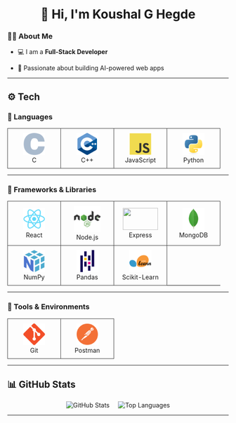 <h1 align="center">👋 Hi, I'm Koushal G Hegde</h1>




### 👨‍💻 About Me
- 💻 I am a **Full-Stack Developer**

- 🚀 Passionate about building AI-powered web apps

---

## ⚙️ Tech

### 🔗 Languages
<table align="center" style="border-collapse: collapse;">
  <tr>
    <td align="center" width="100" style="border: 1px solid #444; border-radius: 10px; padding: 10px;">
      <img src="https://raw.githubusercontent.com/devicons/devicon/master/icons/c/c-original.svg" width="50" height="50"/><br>C
    </td>
    <td align="center" width="100" style="border: 1px solid #444; border-radius: 10px; padding: 10px;">
      <img src="https://raw.githubusercontent.com/devicons/devicon/master/icons/cplusplus/cplusplus-original.svg" width="50" height="50"/><br>C++
    </td>
    <td align="center" width="100" style="border: 1px solid #444; border-radius: 10px; padding: 10px;">
      <img src="https://raw.githubusercontent.com/devicons/devicon/master/icons/javascript/javascript-original.svg" width="50" height="50"/><br>JavaScript
    </td>
    <td align="center" width="100" style="border: 1px solid #444; border-radius: 10px; padding: 10px;">
      <img src="https://raw.githubusercontent.com/devicons/devicon/master/icons/python/python-original.svg" width="50" height="50"/><br>Python
    </td>
  </tr>
</table>

---

### 🔗 Frameworks & Libraries
<table align="center" style="border-collapse: collapse;">
  <tr>
    <td align="center" width="100" style="border: 1px solid #444; border-radius: 10px; padding: 10px;">
      <img src="https://raw.githubusercontent.com/devicons/devicon/master/icons/react/react-original.svg" width="50" height="50"/><br>React
    </td>
    <td align="center" width="100" style="border: 1px solid #444; border-radius: 10px; padding: 10px;">
      <img src="https://raw.githubusercontent.com/devicons/devicon/master/icons/nodejs/nodejs-original-wordmark.svg" width="60" height="60"/><br>Node.js
    </td>
    <td align="center" width="100" style="border: 1px solid #444; border-radius: 10px; padding: 10px;">
      <img src="https://upload.wikimedia.org/wikipedia/commons/6/64/Expressjs.png" width="80" height="50"/><br>Express
    </td>
    <td align="center" width="100" style="border: 1px solid #444; border-radius: 10px; padding: 10px;">
      <img src="https://raw.githubusercontent.com/devicons/devicon/master/icons/mongodb/mongodb-original.svg" width="50" height="50"/><br>MongoDB
    </td>
  </tr>
  <tr>
    <td align="center" width="100" style="border: 1px solid #444; border-radius: 10px; padding: 10px;">
      <img src="https://raw.githubusercontent.com/devicons/devicon/master/icons/numpy/numpy-original.svg" width="50" height="50"/><br>NumPy
    </td>
    <td align="center" width="100" style="border: 1px solid #444; border-radius: 10px; padding: 10px;">
      <img src="https://raw.githubusercontent.com/devicons/devicon/master/icons/pandas/pandas-original.svg" width="50" height="50"/><br>Pandas
    </td>
   
  <td align="center" width="100" style="border: 1px solid #444; border-radius: 10px; padding: 10px;">
      <img src="https://raw.githubusercontent.com/devicons/devicon/master/icons/scikitlearn/scikitlearn-original.svg" width="50" height="50"/><br>Scikit-Learn
    </td>
  </tr>
</table>

---

### 🔗 Tools & Environments
<table align="center" style="border-collapse: collapse;">
  <tr>
    <td align="center" width="100" style="border: 1px solid #444; border-radius: 10px; padding: 10px;">
      <img src="https://raw.githubusercontent.com/devicons/devicon/master/icons/git/git-original.svg" width="50" height="50"/><br>Git
    </td>
    <td align="center" width="100" style="border: 1px solid #444; border-radius: 10px; padding: 10px;">
      <img src="https://raw.githubusercontent.com/devicons/devicon/master/icons/postman/postman-original.svg" width="50" height="50"/><br>Postman
    </td>

  </tr>
</table>



---

## 📊 GitHub Stats
<p align="center">
  <img src="https://github-readme-stats.vercel.app/api?username=koushalgh&show_icons=true&theme=radical" alt="GitHub Stats" height="180"/>
  &nbsp;&nbsp;&nbsp;
  <img src="https://github-readme-stats.vercel.app/api/top-langs/?username=koushalgh&layout=compact&theme=radical" alt="Top Languages" height="180"/>
</p>

---


